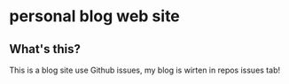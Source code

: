 # personal blog web site
## What's this?
This is a blog site use Github issues, my blog is wirten in repos issues tab!
